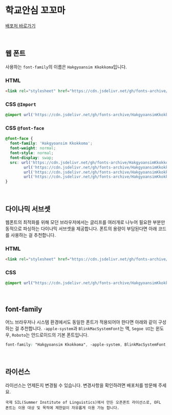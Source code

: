 # 학교안심 꼬꼬마

[배포처 바로가기](https://copyright.keris.or.kr/wft/fntDwnldView?fntGrpId=GFT202312110000000000004)

&nbsp;

## 웹 폰트

사용하는 `font-family`의 이름은 `Hakgyoansim Kkokkoma`입니다.

### HTML

```html
<link rel="stylesheet" href="https://cdn.jsdelivr.net/gh/fonts-archive/HakgyoansimKkokkoma/HakgyoansimKkokkoma.css" type="text/css"/>
```

### CSS `@Import`

```css
@import url('https://cdn.jsdelivr.net/gh/fonts-archive/HakgyoansimKkokkoma/HakgyoansimKkokkoma.css');
```

### CSS `@font-face`

```css
@font-face {
  font-family: 'Hakgyoansim Kkokkoma';
  font-weight: normal;
  font-style: normal;
  font-display: swap;
  src: url('https://cdn.jsdelivr.net/gh/fonts-archive/HakgyoansimKkokkoma/HakgyoansimKkokkoma.woff2') format('woff2'),
        url('https://cdn.jsdelivr.net/gh/fonts-archive/HakgyoansimKkokkoma/HakgyoansimKkokkoma.woff') format('woff'),
        url('https://cdn.jsdelivr.net/gh/fonts-archive/HakgyoansimKkokkoma/HakgyoansimKkokkoma.otf') format('opentype'),
        url('https://cdn.jsdelivr.net/gh/fonts-archive/HakgyoansimKkokkoma/HakgyoansimKkokkoma.ttf') format('truetype');
}
```

&nbsp;

## 다이나믹 서브셋

웹폰트의 최적화를 위해 모던 브라우저에서는 글리프를 여러개로 나누어 필요한 부분만 동적으로 파싱하는 다이나믹 서브셋을 제공합니다. 폰트의 용량이 부담된다면 아래 코드를 사용하는 걸 추천합니다.

### HTML

```html
<link rel="stylesheet" href="https://cdn.jsdelivr.net/gh/fonts-archive/HakgyoansimKkokkoma/subsets/HakgyoansimKkokkoma-dynamic-subset.css" type="text/css"/>
```

### CSS

```css
@import url("https://cdn.jsdelivr.net/gh/fonts-archive/HakgyoansimKkokkoma/subsets/HakgyoansimKkokkoma-dynamic-subset.css");
```

&nbsp;

## font-family

어느 브라우저나 시스템 환경에서도 동일한 폰트가 적용되어야 한다면 아래와 같이 구성하는 걸 추천합니다. `-apple-system`과 `BlinkMacSystemFont`는 맥, `Segoe UI`는 윈도우, `Roboto`는 안드로이드의 기본 폰트입니다.

```css
font-family: "Hakgyoansim Kkokkoma", -apple-system, BlinkMacSystemFont, "Segoe UI",Roboto, Oxygen, Ubuntu, Cantarell, "Open Sans", "Helvetica Neue", sans-serif;
```

&nbsp;

## 라이선스

라이선스는 언제든지 변경될 수 있습니다. 변경사항을 확인하려면 배포처를 방문해 주세요.

```
국제 SIL(Summer Institute of Linguistics)에서 만든 오픈폰트 라이선스로, OFL 폰트는 이용 대상 및 목적에 제한없이 자유롭게 이용 가능 합니다.
```
